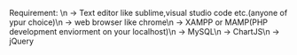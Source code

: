 Requirement:
\n
-> Text editor like sublime,visual studio code etc.(anyone of ypur choice)\n
-> web browser like chrome\n
-> XAMPP or MAMP(PHP development enviorment on your localhost)\n
-> MySQL\n
-> ChartJS\n
-> jQuery
